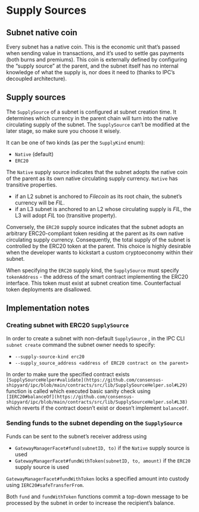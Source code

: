 # Supply Sources

## Subnet native coin

Every subnet has a native coin. This is the economic unit that’s passed when sending value in transactions, and it’s used to settle gas payments (both burns and premiums). This coin is externally defined by configuring the “supply source” at the parent, and the subnet itself has no internal knowledge of what the supply is, nor does it need to (thanks to IPC’s decoupled architecture).

## Supply sources

The `SupplySource` of a subnet is configured at subnet creation time. It determines which currency in the parent chain will turn into the native circulating supply of the subnet. The `SupplySource` can’t be modified at the later stage, so make sure you choose it wisely.

It can be one of two kinds (as per the `SupplyKind` enum):

- `Native` (default)
- `ERC20`

The `Native` supply source indicates that the subnet adopts the native coin of the parent as its own native circulating supply currency. `Native` has transitive properties.

- if an L2 subnet is anchored to *Filecoin* as its root chain, the subnet’s currency will be *FIL*.
- if an L3 subnet is anchored to an L2 whose circulating supply is *FIL*, the L3 will adopt *FIL* too (transitive property).

Conversely, the `ERC20` supply source indicates that the subnet adopts an arbitrary ERC20-compliant token residing at the parent as its own native circulating supply currency. Consequently, the total supply of the subnet is controlled by the ERC20 token at the parent. This choice is highly desirable when the developer wants to kickstart a custom cryptoeconomy within their subnet.

When specifying the `ERC20` supply kind, the `SupplySource` must specify `tokenAddress` - the address of the smart contract implementing the ERC20 interface. This token must exist at subnet creation time. Counterfactual token deployments are disallowed.

## Implementation notes

### **Creating subnet with ERC20 `SupplySource`**

In order to create a subnet with non-default `SupplySource` , in the IPC CLI `subnet create` command the subnet owner needs to specify:

- `--supply-source-kind erc20`
- `--supply_source_address <address of ERC20 contract on the parent>`

In order to make sure the specified contract exists `[SupplySourceHelper#validate](https://github.com/consensus-shipyard/ipc/blob/main/contracts/src/lib/SupplySourceHelper.sol#L29)` function is called which executed basic sanity check using `[IERC20#balanceOf](https://github.com/consensus-shipyard/ipc/blob/main/contracts/src/lib/SupplySourceHelper.sol#L38)` which reverts if the contract doesn’t exist or doesn’t implement `balanceOf`.

### Sending funds to the subnet depending on the `SupplySource`

Funds can be sent to the subnet’s receiver address using 

- `GatewayManagerFacet#fund(subnetID, to)` if the `Native` supply source is used
- `GatewayManagerFacet#fundWithToken(subnetID, to, amount)` if the `ERC20` supply source is used

`GatewayManagerFacet#fundWithToken` locks a specified amount into custody using `IERC20#safeTransferFrom`. 

Both `fund` and `fundWithToken` functions commit a top-down message to be processed by the subnet in order to increase the recipient’s balance.
